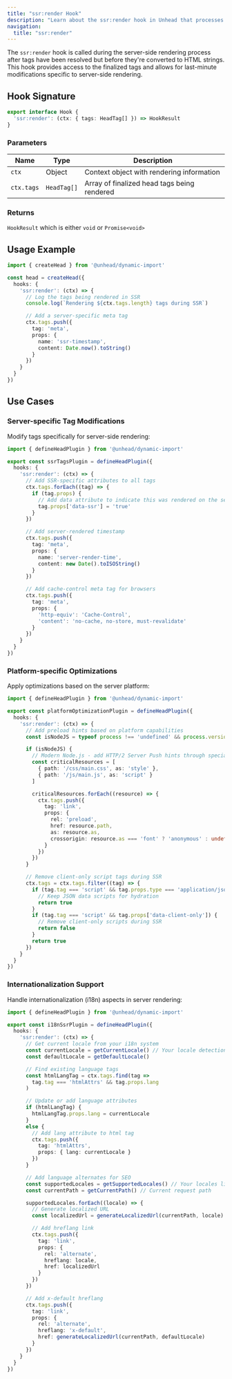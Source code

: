 ```yaml
---
title: "ssr:render Hook"
description: "Learn about the ssr:render hook in Unhead that processes tags during server-side rendering"
navigation:
  title: "ssr:render"
---
```


The `ssr:render` hook is called during the server-side rendering process after tags have been resolved but before they're converted to HTML strings. This hook provides access to the finalized tags and allows for last-minute modifications specific to server-side rendering.

## Hook Signature

```ts
export interface Hook {
  'ssr:render': (ctx: { tags: HeadTag[] }) => HookResult
}
```

### Parameters

| Name | Type | Description |
|------|------|-------------|
| `ctx` | Object | Context object with rendering information |
| `ctx.tags` | `HeadTag[]` | Array of finalized head tags being rendered |

### Returns

`HookResult` which is either `void` or `Promise<void>`

## Usage Example

```ts
import { createHead } from '@unhead/dynamic-import'

const head = createHead({
  hooks: {
    'ssr:render': (ctx) => {
      // Log the tags being rendered in SSR
      console.log(`Rendering ${ctx.tags.length} tags during SSR`)

      // Add a server-specific meta tag
      ctx.tags.push({
        tag: 'meta',
        props: {
          name: 'ssr-timestamp',
          content: Date.now().toString()
        }
      })
    }
  }
})
```

## Use Cases

### Server-specific Tag Modifications

Modify tags specifically for server-side rendering:

```ts
import { defineHeadPlugin } from '@unhead/dynamic-import'

export const ssrTagsPlugin = defineHeadPlugin({
  hooks: {
    'ssr:render': (ctx) => {
      // Add SSR-specific attributes to all tags
      ctx.tags.forEach((tag) => {
        if (tag.props) {
          // Add data attribute to indicate this was rendered on the server
          tag.props['data-ssr'] = 'true'
        }
      })

      // Add server-rendered timestamp
      ctx.tags.push({
        tag: 'meta',
        props: {
          name: 'server-render-time',
          content: new Date().toISOString()
        }
      })

      // Add cache-control meta tag for browsers
      ctx.tags.push({
        tag: 'meta',
        props: {
          'http-equiv': 'Cache-Control',
          'content': 'no-cache, no-store, must-revalidate'
        }
      })
    }
  }
})
```

### Platform-specific Optimizations

Apply optimizations based on the server platform:

```ts
import { defineHeadPlugin } from '@unhead/dynamic-import'

export const platformOptimizationPlugin = defineHeadPlugin({
  hooks: {
    'ssr:render': (ctx) => {
      // Add preload hints based on platform capabilities
      const isNodeJS = typeof process !== 'undefined' && process.versions && process.versions.node

      if (isNodeJS) {
        // Modern Node.js - add HTTP/2 Server Push hints through special meta tags
        const criticalResources = [
          { path: '/css/main.css', as: 'style' },
          { path: '/js/main.js', as: 'script' }
        ]

        criticalResources.forEach((resource) => {
          ctx.tags.push({
            tag: 'link',
            props: {
              rel: 'preload',
              href: resource.path,
              as: resource.as,
              crossorigin: resource.as === 'font' ? 'anonymous' : undefined
            }
          })
        })
      }

      // Remove client-only script tags during SSR
      ctx.tags = ctx.tags.filter((tag) => {
        if (tag.tag === 'script' && tag.props.type === 'application/json') {
          // Keep JSON data scripts for hydration
          return true
        }
        if (tag.tag === 'script' && tag.props['data-client-only']) {
          // Remove client-only scripts during SSR
          return false
        }
        return true
      })
    }
  }
})
```

### Internationalization Support

Handle internationalization (i18n) aspects in server rendering:

```ts
import { defineHeadPlugin } from '@unhead/dynamic-import'

export const i18nSsrPlugin = defineHeadPlugin({
  hooks: {
    'ssr:render': (ctx) => {
      // Get current locale from your i18n system
      const currentLocale = getCurrentLocale() // Your locale detection logic
      const defaultLocale = getDefaultLocale()

      // Find existing language tags
      const htmlLangTag = ctx.tags.find(tag =>
        tag.tag === 'htmlAttrs' && tag.props.lang
      )

      // Update or add language attributes
      if (htmlLangTag) {
        htmlLangTag.props.lang = currentLocale
      }
      else {
        // Add lang attribute to html tag
        ctx.tags.push({
          tag: 'htmlAttrs',
          props: { lang: currentLocale }
        })
      }

      // Add language alternates for SEO
      const supportedLocales = getSupportedLocales() // Your locales list
      const currentPath = getCurrentPath() // Current request path

      supportedLocales.forEach((locale) => {
        // Generate localized URL
        const localizedUrl = generateLocalizedUrl(currentPath, locale)

        // Add hreflang link
        ctx.tags.push({
          tag: 'link',
          props: {
            rel: 'alternate',
            hreflang: locale,
            href: localizedUrl
          }
        })
      })

      // Add x-default hreflang
      ctx.tags.push({
        tag: 'link',
        props: {
          rel: 'alternate',
          hreflang: 'x-default',
          href: generateLocalizedUrl(currentPath, defaultLocale)
        }
      })
    }
  }
})
```

